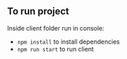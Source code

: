 ## To run project

Inside client folder run in console:

* `npm install` to install dependencies
* `npm run start` to run client
